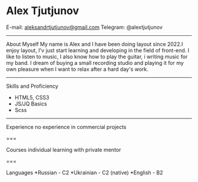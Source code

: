 Alex Tjutjunov
===

E-mail: aleksandrtjutjunov@gmail.com
Telegram: @alextjutjunov

____________________________________

About Myself
My name is Alex and I have been doing layout since 2022.I enjoy layout, 
I'v just start learning and developing in the field of front-end.
I like to listen to music, I also know how to play the guitar, i writing music for my band.
I dream of buying a small recording studio and playing it for my own pleasure when I want to relax after a hard day's work.

____________________________________

Skills and Proficiency
* HTML5, CSS3
* JS/JQ Basics
* Scss

____________________________________

Experience
no experience in commercial projects

===

Courses
individual learning with private mentor

===

Languages
*Russian - C2
*Ukrainian - C2 (native)
*English - B2

